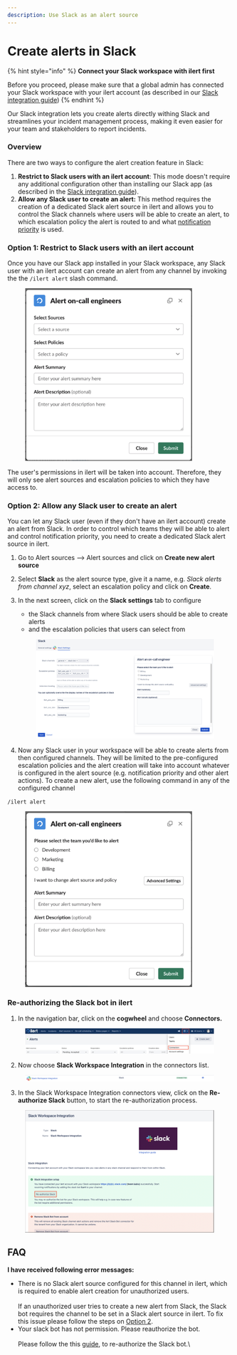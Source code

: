 ```yaml
---
description: Use Slack as an alert source
---
```


# Create alerts in Slack

{% hint style="info" %}
**Connect your Slack workspace with ilert first**

Before you proceed, please make sure that a global admin has connected your Slack workspace with your ilert account (as described in our [Slack integration guide](./))
{% endhint %}

Our Slack integration lets you create alerts directly withing Slack and streamlines your incident management process, making it even easier for your team and stakeholders to report incidents.

### Overview

There are two ways to configure the alert creation feature in Slack:

1. **Restrict to Slack users with an ilert account**: This mode doesn't require any additional configuration other than installing our Slack app (as described in the [Slack integration guide](./)).&#x20;
2. **Allow any Slack user to create an alert:** This method requires the creation of a dedicated Slack alert source in ilert and allows you to control the Slack channels where users will be able to create an alert, to which escalation policy the alert is routed to and what [notification priority](../../alerting/alert-sources.md#customise-your-alerts-with-notification-priority) is used.&#x20;

### Option 1: Restrict to Slack users with an ilert account

Once you have our Slack app installed in your Slack workspace, any Slack user with an ilert account can create an alert from any channel by invoking the the `/ilert alert` slash command.

<figure><img src="../../.gitbook/assets/Slack-3-new.png" alt="" width="375"><figcaption></figcaption></figure>

The user's permissions in ilert will be taken into account. Therefore, they will only see alert sources and escalation policies to which they have access to.&#x20;

### Option 2: A**llow any Slack user to create an alert**

You can let any Slack user (even if they don't have an ilert account) create an alert from Slack. In order to control which teams they will be able to alert and control notification priority, you need to create a dedicated Slack alert source in ilert.

1. Go to Alert sources --> Alert sources and click on **Create new alert source**
2. Select **Slack** as the alert source type, give it a name, e.g. _Slack alerts from channel xyz_, select an escalation policy and click on **Create**.
3.  In the next screen, click on the **Slack settings** tab to configure

    * the Slack channels from where Slack users should be able to create alerts
    * and the escalation policies that users can select from



    <figure><img src="../../.gitbook/assets/Slack-2.png" alt=""><figcaption></figcaption></figure>


4. Now any Slack user in your workspace will be able to create alerts from then configured channels. They will be limited to the pre-configured escalation policies and the alert creation will take into account whatever is configured in the alert source (e.g. notification priority and other alert actions). To create a new alert, use the following command in any of the configured channel&#x20;

```
/ilert alert
```

<figure><img src="../../.gitbook/assets/Slack-1-new.png" alt="" width="375"><figcaption></figcaption></figure>

### Re-authorizing the Slack bot in ilert

1. In the navigation bar, click on the **cogwheel** and choose **Connectors.**

<figure><img src="../../.gitbook/assets/Slack-4.png" alt=""><figcaption></figcaption></figure>

2. Now choose **Slack Workspace Integration** in the connectors list.

<figure><img src="../../.gitbook/assets/Slack-5.png" alt=""><figcaption></figcaption></figure>

3. In the Slack Workspace Integration connectors view, click on the **Re-authorize Slack** button, to start the re-authorization process.

<figure><img src="../../.gitbook/assets/Slack-6.png" alt=""><figcaption></figcaption></figure>

## FAQ

**I have received following error messages:**

* There is no Slack alert source configured for this channel in ilert, which is required to enable alert creation for unauthorized users.\
  \
  If an unauthorized user tries to create a new alert from Slack, the Slack bot requires the channel to be set in a Slack alert source in ilert. To fix this issue please follow the steps on [Option 2](create-alerts-in-slack.md#option-2-allow-any-slack-user-to-create-an-alert).
* Your slack bot has not permission. Please reauthorize the bot.\
  \
  Please follow the this [guide](create-alerts-in-slack.md#re-authorizing-the-slack-bot-in-ilert), to re-authorize the Slack bot.\
